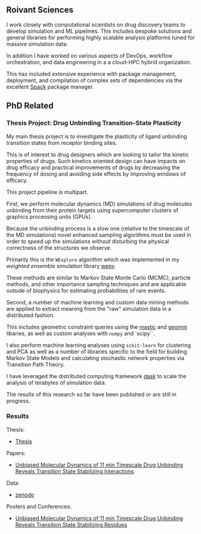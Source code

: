 
## Roivant Sciences

I work closely with computational scientists on drug discovery teams
to develop simulation and ML pipelines. This includes bespoke
solutions and general libraries for performing highly scalable
analysis platforms tuned for massive simulation data.

In addition I have worked on various aspects of DevOps, workflow
orchestration, and data engineering in a a cloud-HPC hybrid
organization.

This has included extensive experience with package management,
deployment, and compilation of complex sets of dependencies via the
excellent [Spack](https://spack.io/) package manager.

## PhD Related

### Thesis Project: Drug Unbinding Transition-State Plasticity

My main thesis project is to investigate the plasticity of ligand
unbinding transition states from receptor binding sites.

This is of interest to drug designers which are looking to tailor the
kinetic properties of drugs. Such kinetics oriented design can have
impacts on drug efficacy and practical improvements of drugs by
decreasing the frequency of dosing and avoiding side effects by
improving windows of efficacy.

This project pipeline is multipart.

First, we perform molecular dynamics (MD) simulations of drug molecules
unbinding from their protein targets using supercomputer clusters of
graphics processing units (GPUs).

Because the unbinding process is a slow one (relative to the timescale
of the MD simulations) novel enhanced sampling algorithms must be used
in order to speed up the simulations without disturbing the physical
correctness of the structures we observe.

Primarily this is the `WExplore` algorithm which was implemented in my
*weighted ensemble* simulation library [wepy](https://github.com/ADicksonLab/wepy). 

These methods are similar to Markov State Monte Carlo (MCMC), particle
methods, and other importance sampling techniques and are applicable
outside of biophysics for estimating probabilities of rare events.

Second, a number of machine learning and custom data mining methods
are applied to extract meaning from the "raw" simulation data in a
distributed fashion.

This includes geometric constraint queries using the [mastic](https://github.com/ADicksonLab/mastic) and [geomm](https://github.com/ADicksonLab/geomm)
libaries, as well as custom analyses with `numpy` and `scipy``.

I also perform machine learning analyses using `sckit-learn` for
clustering and PCA as well as a number of libraries specific to the
field for building Markov State Models and calculating stochastic
network properties via Transition Path Theory.

I have leveraged the distributed computing framework [dask](https://github.com/dask/dask) to scale the
analysis of terabytes of simulation data.

The results of this research so far have been published or are still
in progress.

### Results

Thesis:
- [Thesis](link:///resources/thesis.pdf)

Papers:
- [Unbiased Molecular Dynamics of 11 min Timescale Drug Unbinding Reveals Transition State Stabilizing Interactions](https://pubs.acs.org/doi/abs/10.1021/jacs.7b08572)

Data:
- [zenodo](https://zenodo.org/record/1021565)

Posters and Conferences:
- [Unbiased Molecular Dynamics of 11 min Timescale Drug Unbinding Reveals Transition State Stabilizing Residues](https://zenodo.org/record/439376) 
